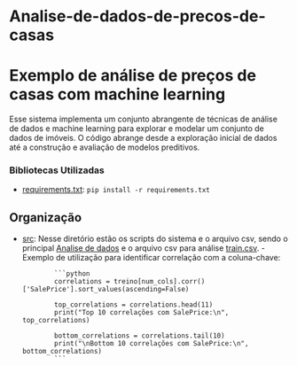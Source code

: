 # Analise-de-dados-de-precos-de-casas
# Exemplo de análise de preços de casas com machine learning 
Esse sistema implementa um conjunto abrangente de técnicas de análise de dados e machine learning para explorar e modelar um conjunto de dados de imóveis. O código abrange desde a exploração inicial de dados até a construção e avaliação de modelos preditivos.

### Bibliotecas Utilizadas
- [requirements.txt](src/requirements.txt): `pip install -r requirements.txt`

## Organização
- [src](src): Nesse diretório estão os scripts do sistema e o arquivo csv, sendo o principal [Analise de dados](src/AnaliseDados.ipynb.ipynb) e o arquivo csv para análise [train.csv](src/train.csv).
      - Exemplo de utilização para identificar correlação com a coluna-chave:
  
              ```python
              correlations = treino[num_cols].corr()['SalePrice'].sort_values(ascending=False)

              top_correlations = correlations.head(11)
              print("Top 10 correlações com SalePrice:\n", top_correlations)

              bottom_correlations = correlations.tail(10)
              print("\nBottom 10 correlações com SalePrice:\n", bottom_correlations)
              ```
